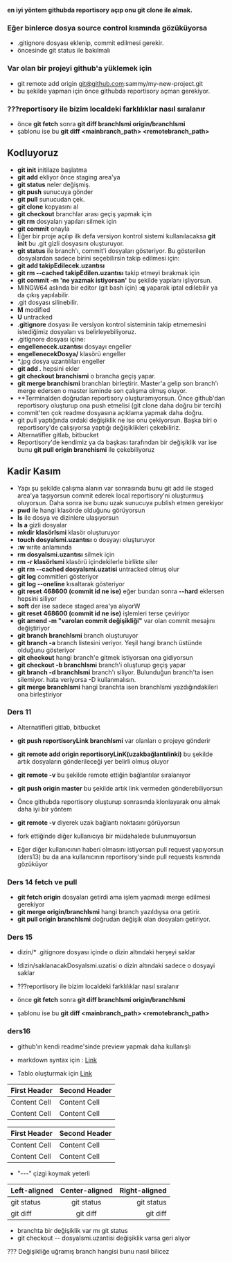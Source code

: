 **en iyi yöntem githubda reportisory açıp onu git clone ile almak.**


### Eğer binlerce dosya source control kısmında gözüküyorsa
- .gitignore dosyası eklenip, commit edilmesi gerekir.
- öncesinde git status ile bakılmalı

### Var olan bir projeyi github'a yüklemek için
- git remote add origin git@github.com:sammy/my-new-project.git
- bu şekilde yapman için önce githubda reportisory açman gerekiyor.

### ???reportisory ile bizim localdeki farklılıklar nasıl sıralanır
- önce **git fetch** sonra **git diff branchIsmi origin/branchIsmi**
- şablonu ise bu **git diff <mainbranch_path> <remotebranch_path>** 

## Kodluyoruz
- **git init** initilaze başlatma
- **git add** ekliyor önce staging area'ya
- **git status** neler değişmiş.
- **git push** sunucuya gönder
- **git pull** sunucudan çek.
- **git clone** kopyasını al
- **git checkout** branchlar arası geçiş yapmak için
- **git rm** dosyaları yapıları silmek için
- **git commit** onayla
- Eğer bir proje açılıp ilk defa versiyon kontrol sistemi kullanılacaksa **git init** bu .git gizli dosyasını oluşturuyor.
- **git status** ile branch'ı, commit'i dosyaları gösteriyor. Bu gösterilen dosyalardan sadece birini seçebilirsin takip edilmesi için:
- **git add takipEdilecek.uzantısı**
- **git rm --cached takipEdilen.uzantısı** takip etmeyi bırakmak için
- **git commit -m 'ne yazmak istiyorsan'** bu şekilde yapılanı işliyorsun.
- MINGW64 aslında bir editor (git bash için) **:q** yaparak iptal edilebilir ya da çıkış yapılabilir.
- .git dosyası silinebilir.
- **M** modified
- **U** untracked
- **.gitignore** dosyası ile versiyon kontrol sisteminin takip etmemesini istediğimiz dosyaları vs belirleyebiliyoruz.
- .gitignore dosyası içine:
- **engellenecek.uzantısı** dosyayı engeller
- **engellenecekDosya/** klasörü engeller
- *.jpg dosya uzantılıları engeller
- **git add .** hepsini ekler
- **git checkout branchismi** o brancha geçiş yapar.
- **git merge branchismi** branchları birleştirir. Master'a gelip son branch'ı merge edersen o master isminde son çalışma olmuş oluyor.
- **Terminalden doğrudan reportisory oluşturamıyorsun. Önce github'dan reportisory oluşturup ona push etmelisi (git clone daha doğru bir tercih)
- commit'ten çok readme dosyasına açıklama yapmak daha doğru.
- git pull yaptığında ordaki değişiklik ne ise onu çekiyorsun. Başka biri o reportisory'de çalışıyorsa yaptığı değişiklikleri çekebiliriz.
- Alternatifler gitlab, bitbucket
- Reportisory'de kendimiz ya da başkası tarafından bir değişiklik var ise bunu **git pull origin branchismi** ile çekebiliyoruz  


## Kadir Kasım
- Yapı şu şekilde çalışma alanın var sonrasında bunu git add ile staged area'ya taşıyorsun commit ederek local reportisory'ni oluşturmuş oluyorsun. Daha sonra ise bunu uzak sunucuya publish etmen gerekiyor
- **pwd** ile hangi klasörde olduğunu görüyorsun
- **ls** ile dosya ve dizinlere ulaşıyorsun
- **ls a** gizli dosyalar
- **mkdir klasörIsmi** klasör oluşturuyor
- **touch dosyaIsmi.uzantısı** o dosyayı oluşturuyor
- **:w** write anlamında
- **rm dosyaIsmi.uzantısı** silmek için
- **rm -r klasörIsmi** klasörü içindekilerle birlikte siler
- **git rm --cached dosyaIsmi.uzatisi** untracked olmuş olur
- **git log** commitleri gösteriyor
- **git log --oneline** kısaltarak gösteriyor
- **git reset 468600 (commit id ne ise)** eğer bundan sonra **--hard** eklersen hepsini siliyor
- **soft** der ise sadece staged area'ya alıyorW
- **git reset 468600 (commit id ne ise)** işlemleri terse çeviriyor
- **git amend -m "varolan commit değişikliği"** var olan commit mesajını değiştiriyor
- **git branch branchIsmi** branch oluşturuyor
- **git branch -a** branch listesini veriyor. Yeşil hangi branch üstünde olduğunu gösteriyor
- **git checkout** hangi branch'e gitmek istiyorsan ona gidiyorsun
- **git checkout -b branchIsmi** branch'i oluşturup geçiş yapar
- **git branch -d branchIsmi** branch'ı siliyor. Bulunduğun branch'ta isen silemiyor. hata veriyorsa -D kullanmalısın.
- **git merge branchIsmi** hangi branchta isen branchIsmi yazdığındakileri ona birleştiriyor
### Ders 11 
- Alternatifleri gitlab, bitbucket
- **git push reportisoryLink branchIsmi** var olanları o projeye gönderir
- **git remote add origin reportisoryLinK(uzakbağlantılinki)** bu şekilde artık dosyaların gönderileceği yer belirli olmuş oluyor
- **git remote -v** bu şekilde remote ettiğin bağlantılar sıralanıyor
- **git push origin master** bu şekilde artık link vermeden gönderebiliyorsun

- Önce githubda reportisory oluşturup sonrasında klonlayarak onu almak daha iyi bir yöntem
- **git remote -v** diyerek uzak bağlantı noktasını görüyorsun

- fork ettiğinde diğer kullanıcıya bir müdahalede bulunmuyorsun
- Eğer diğer kullanıcının haberi olmasını istiyorsan pull request yapıyorsun (ders13) bu da ana kullanıcının reportisory'sinde pull requests kısmında gözüküyor

### Ders 14 fetch ve pull
- **git fetch origin** dosyaları getirdi ama işlem yapmadı merge edilmesi gerekiyor
- **git merge origin/branchIsmi** hangi branch yazıldıysa ona getirir.
- **git pull origin branchIsmi** doğrudan değişik olan dosyaları getiriyor.

### Ders 15
- dizin/* .gitignore dosyası içinde o dizin altındaki herşeyi saklar
- !dizin/saklanacakDosyaIsmi.uzatisi o dizin altındaki sadece o dosyayi saklar

- ???reportisory ile bizim localdeki farklılıklar nasıl sıralanır
- önce **git fetch** sonra **git diff branchIsmi origin/branchIsmi**
- şablonu ise bu **git diff <mainbranch_path> <remotebranch_path>** 

### ders16
- github'ın kendi readme'sinde preview yapmak daha kullanışlı
- markdown syntax için : [Link](https://docs.github.com/en/get-started/writing-on-github/getting-started-with-writing-and-formatting-on-github/basic-writing-and-formatting-syntax)

- Tablo oluşturmak için [Link](https://docs.github.com/en/get-started/writing-on-github/working-with-advanced-formatting/organizing-information-with-tables)

| First Header  | Second Header |
| ------------- | ------------- |
| Content Cell  | Content Cell  |
| Content Cell  | Content Cell  |

| First Header  | Second Header |
| --- | --- |
| Content Cell  | Content Cell  |
| Content Cell  | Content Cell  |

- "---" çizgi koymak yeterli

| Left-aligned | Center-aligned | Right-aligned |
| :---         |     :---:      |          ---: |
| git status   | git status     | git status    |
| git diff     | git diff       | git diff      |


- branchta bir değişiklik var mı git status
- git checkout -- dosyaIsmi.uzantisi değişiklik varsa geri alıyor

??? Değişikliğe uğramış branch hangisi bunu nasıl bilicez

